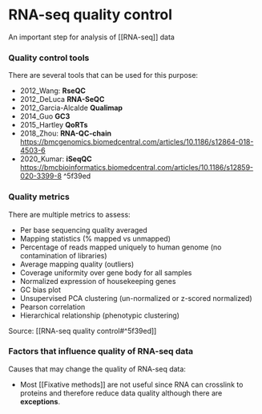 # RNA-seq quality control
An important step for analysis of [[RNA-seq]] data

### Quality control tools
There are several tools that can be used for this purpose:
- 2012_Wang: **RseQC**
- 2012_DeLuca **RNA-SeQC**
- 2012_Garcia-Alcalde **Qualimap**
- 2014_Guo **GC3**
- 2015_Hartley **QoRTs**
- 2018_Zhou: **RNA-QC-chain** https://bmcgenomics.biomedcentral.com/articles/10.1186/s12864-018-4503-6
- 2020_Kumar: **iSeqQC** https://bmcbioinformatics.biomedcentral.com/articles/10.1186/s12859-020-3399-8 ^5f39ed

### Quality metrics
There are multiple metrics to assess:
- Per base sequencing quality averaged
- Mapping statistics (% mapped vs unmapped)
- Percentage of reads mapped uniquely to human genome (no contamination of libraries)
- Average mapping quality (outliers)
- Coverage uniformity over gene body for all samples
- Normalized expression of housekeeping genes
- GC bias plot
- Unsupervised PCA clustering (un-normalized or z-scored normalized)
- Pearson correlation 
- Hierarchical relationship (phenotypic clustering) 

Source: [[RNA-seq quality control#^5f39ed]]

### Factors that influence quality of RNA-seq data
Causes that may change the quality of RNA-seq data:
- Most [[Fixative methods]] are not useful since RNA can crosslink to proteins and therefore reduce data quality although there are **exceptions**.